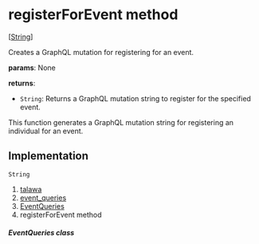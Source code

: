 
<div>

# registerForEvent method

</div>


[[String](https://api.flutter.dev/flutter/dart-core/String-class.html)]




Creates a GraphQL mutation for registering for an event.

**params**: None

**returns**:

-   `String`: Returns a GraphQL mutation string to register for the
    specified event.

This function generates a GraphQL mutation string for registering an
individual for an event.



## Implementation

``` language-dart
String  
```







1.  [talawa](../../index.md)
2.  [event_queries](../../utils_event_queries/)
3.  [EventQueries](../../utils_event_queries/EventQueries-class.md)
4.  registerForEvent method

##### EventQueries class







